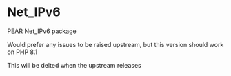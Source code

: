 # Net_IPv6
PEAR Net_IPv6 package

Would prefer any issues to be raised upstream, but this version should
work on PHP 8.1

This will be delted when the upstream releases

